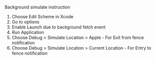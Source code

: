 Background simulate instruction

1. Choose Edit Scheme in Xcode
2. Go to options
3. Enable Launch due to background fetch event
4. Run Application  
5. Choose Debug > Simulate Location > Apple  - For Exit from fence notification
6. Choose Debug > Simulate Location > Current Location  - For Entry to fence notification

